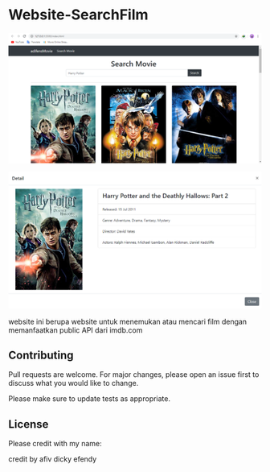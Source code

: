 # Website-SearchFilm
![result a](https://github.com/adifens/Website-SearchFilm/blob/master/a.png)

![result b](https://github.com/adifens/Website-SearchFilm/blob/master/b.png)

website ini berupa website untuk menemukan atau mencari film dengan memanfaatkan public API dari imdb.com
## Contributing
Pull requests are welcome. For major changes, please open an issue first to discuss what you would like to change.

Please make sure to update tests as appropriate.

## License
Please credit with my name:

credit by afiv dicky efendy